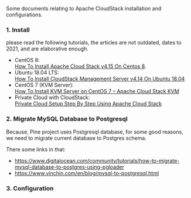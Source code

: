 Some documents relating to Apache CloudStack installation and configurations.

### 1. Install

please read the following tutorials, the articles are not outdated, dates to 2021, and are elaborative enough.

- CentOS 8:<br>
  [How To Install Apache Cloud Stack v4.15 On Centos 8](https://technologyrss.com/how-to-install-apache-cloud-stack-v4-15-on-centos-8/).
- Ubuntu 18.04 LTS:<br>
  [How To Install CloudStack Management Server v4.14 On Ubuntu 18.04](https://technologyrss.com/how-to-install-cloudstack-management-server-v4-14-on-ubuntu-18-04/)
- CentOS 7 (KVM Server):<br>
  [How To Install KVM Server on CentOS 7 – Apache Cloud Stack KVM](https://technologyrss.com/how-to-install-kvm-server-on-centos-7-apache-cloud-stack-kvm/)
- Private Cloud with CloudStack:<br>
  [Private Cloud Setup Step By Step Using Apache Cloud Stack](https://technologyrss.com/private-cloud-setup-step-by-step/)

### 2. Migrate MySQL Database to Postgresql
Because, Pine project uses Postgresql database, for some good reasons, we need to migrate current database to Postgres schema.

There some links in that:

- https://www.digitalocean.com/community/tutorials/how-to-migrate-mysql-database-to-postgres-using-pgloader
- https://www.vinchin.com/en/blog/mysql-to-postgresql.html

### 3. Configuration